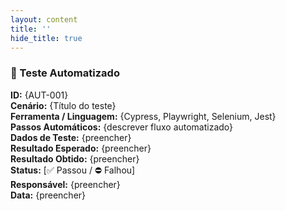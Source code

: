 ```yaml
---
layout: content
title: ''
hide_title: true
---
```



### 🤖 Teste Automatizado
**ID:** {AUT-001}  
**Cenário:** {Título do teste}  
**Ferramenta / Linguagem:** {Cypress, Playwright, Selenium, Jest}  
**Passos Automáticos:** {descrever fluxo automatizado}  
**Dados de Teste:** {preencher}  
**Resultado Esperado:** {preencher}  
**Resultado Obtido:** {preencher}  
**Status:** [✅ Passou / ⛔ Falhou]  
**Responsável:** {preencher}  
**Data:** {preencher}  
